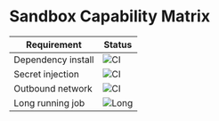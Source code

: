 # Sandbox Capability Matrix

| Requirement | Status |
| --- | --- |
| Dependency install | ![CI](https://github.com/OWNER/REPO/actions/workflows/ci.yml/badge.svg) |
| Secret injection | ![CI](https://github.com/OWNER/REPO/actions/workflows/ci.yml/badge.svg) |
| Outbound network | ![CI](https://github.com/OWNER/REPO/actions/workflows/ci.yml/badge.svg) |
| Long running job | ![Long](https://github.com/OWNER/REPO/actions/workflows/long_poll.yml/badge.svg) |
